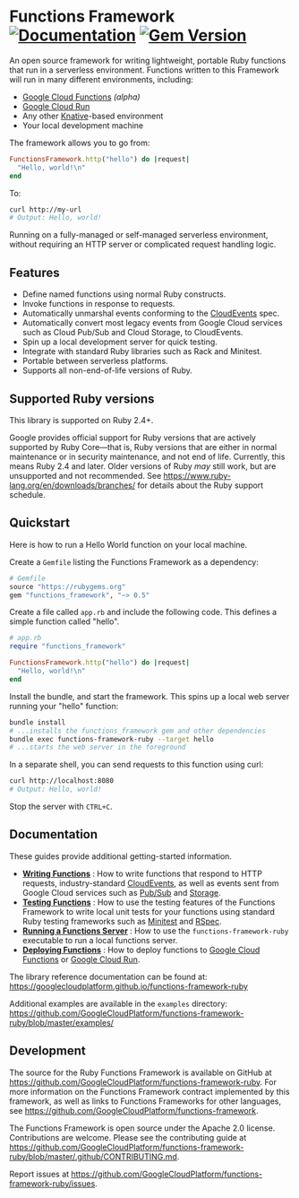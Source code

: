 # Functions Framework [![Documentation](https://img.shields.io/badge/docs-FunctionsFramework-red.svg)](https://googlecloudplatform.github.io/functions-framework-ruby/latest) [![Gem Version](https://badge.fury.io/rb/functions_framework.svg)](https://badge.fury.io/rb/functions_framework)

An open source framework for writing lightweight, portable Ruby functions that
run in a serverless environment. Functions written to this Framework will run
in many different environments, including:

 *  [Google Cloud Functions](https://cloud.google.com/functions) *(alpha)*
 *  [Google Cloud Run](https://cloud.google.com/run)
 *  Any other [Knative](https://github.com/knative)-based environment
 *  Your local development machine

The framework allows you to go from:

```ruby
FunctionsFramework.http("hello") do |request|
  "Hello, world!\n"
end
```

To:

```sh
curl http://my-url
# Output: Hello, world!
```

Running on a fully-managed or self-managed serverless environment, without
requiring an HTTP server or complicated request handling logic.

## Features

 *  Define named functions using normal Ruby constructs.
 *  Invoke functions in response to requests.
 *  Automatically unmarshal events conforming to the
    [CloudEvents](https://cloudevents.io) spec.
 *  Automatically convert most legacy events from Google Cloud services such
    as Cloud Pub/Sub and Cloud Storage, to CloudEvents.
 *  Spin up a local development server for quick testing.
 *  Integrate with standard Ruby libraries such as Rack and Minitest.
 *  Portable between serverless platforms.
 *  Supports all non-end-of-life versions of Ruby.

## Supported Ruby versions

This library is supported on Ruby 2.4+.

Google provides official support for Ruby versions that are actively supported
by Ruby Core—that is, Ruby versions that are either in normal maintenance or
in security maintenance, and not end of life. Currently, this means Ruby 2.4
and later. Older versions of Ruby _may_ still work, but are unsupported and not
recommended. See https://www.ruby-lang.org/en/downloads/branches/ for details
about the Ruby support schedule.

## Quickstart

Here is how to run a Hello World function on your local machine.

Create a `Gemfile` listing the Functions Framework as a dependency:

```ruby
# Gemfile
source "https://rubygems.org"
gem "functions_framework", "~> 0.5"
```

Create a file called `app.rb` and include the following code. This defines a
simple function called "hello".

```ruby
# app.rb
require "functions_framework"

FunctionsFramework.http("hello") do |request|
  "Hello, world!\n"
end
```

Install the bundle, and start the framework. This spins up a local web server
running your "hello" function:

```sh
bundle install
# ...installs the functions_framework gem and other dependencies
bundle exec functions-framework-ruby --target hello
# ...starts the web server in the foreground
```

In a separate shell, you can send requests to this function using curl:

```sh
curl http://localhost:8080
# Output: Hello, world!
```

Stop the server with `CTRL+C`.

## Documentation

These guides provide additional getting-started information.

 *  **[Writing Functions](https://googlecloudplatform.github.io/functions-framework-ruby/latest/file.writing-functions.html)**
    : How to write functions that respond to HTTP requests, industry-standard
    [CloudEvents](https://cloudevents.io), as well as events sent from Google
    Cloud services such as [Pub/Sub](https://cloud.google.com/pubsub) and
    [Storage](https://cloud.google.com/storage).
 *  **[Testing Functions](https://googlecloudplatform.github.io/functions-framework-ruby/latest/file.testing-functions.html)**
    : How to use the testing features of the Functions Framework to write local
    unit tests for your functions using standard Ruby testing frameworks such
    as [Minitest](https://github.com/seattlerb/minitest) and
    [RSpec](https://rspec.info/).
 *  **[Running a Functions Server](https://googlecloudplatform.github.io/functions-framework-ruby/latest/file.running-a-functions-server.html)**
    : How to use the `functions-framework-ruby` executable to run a local
    functions server.
 *  **[Deploying Functions](https://googlecloudplatform.github.io/functions-framework-ruby/latest/file.deploying-functions.html)**
    : How to deploy functions to
    [Google Cloud Functions](https://cloud.google.com/functions) or
    [Google Cloud Run](https://cloud.google.com/run).

The library reference documentation can be found at:
https://googlecloudplatform.github.io/functions-framework-ruby

Additional examples are available in the `examples` directory:
https://github.com/GoogleCloudPlatform/functions-framework-ruby/blob/master/examples/

## Development

The source for the Ruby Functions Framework is available on GitHub at
https://github.com/GoogleCloudPlatform/functions-framework-ruby. For more
information on the Functions Framework contract implemented by this framework,
as well as links to Functions Frameworks for other languages, see
https://github.com/GoogleCloudPlatform/functions-framework.

The Functions Framework is open source under the Apache 2.0 license.
Contributions are welcome. Please see the contributing guide at
https://github.com/GoogleCloudPlatform/functions-framework-ruby/blob/master/.github/CONTRIBUTING.md.

Report issues at
https://github.com/GoogleCloudPlatform/functions-framework-ruby/issues.
